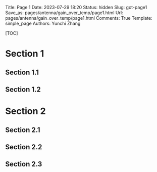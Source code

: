 Title: Page 1
Date: 2023-07-29 18:20
Status: hidden
Slug: got-page1
Save_as: pages/antenna/gain_over_temp/page1.html
Url: pages/antenna/gain_over_temp/page1.html
Comments: True
Template: simple_page
Authors: Yunchi Zhang

[TOC]

# Section 1

## Section 1.1

## Section 1.2

# Section 2

## Section 2.1

## Section 2.2

## Section 2.3

